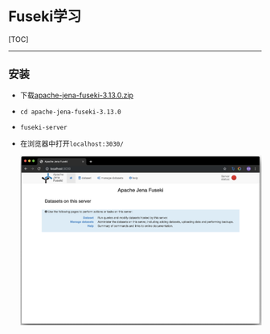 # Fuseki学习

[TOC]

------

## 安装

- 下载[apache-jena-fuseki-3.13.0.zip](http://mirrors.tuna.tsinghua.edu.cn/apache/jena/binaries/apache-jena-fuseki-3.13.0.zip)

- `cd apache-jena-fuseki-3.13.0`

- `fuseki-server`

- 在浏览器中打开`localhost:3030/`

  <img src="../ScreenShots/Fuseki/fuseki-interface.png" alt="fuseki-interface" style="zoom:50%;" />